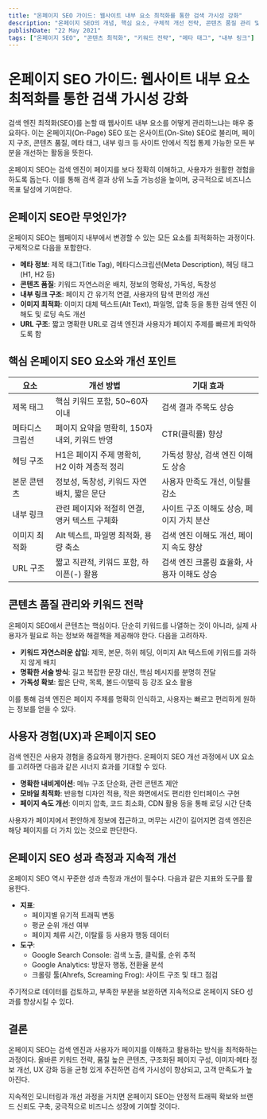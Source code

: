 ```yaml
---
title: "온페이지 SEO 가이드: 웹사이트 내부 요소 최적화를 통한 검색 가시성 강화"
description: "온페이지 SEO의 개념, 핵심 요소, 구체적 개선 전략, 콘텐츠 품질 관리 및 사용자 경험 향상을 다룹니다."
publishDate: "22 May 2021"
tags: ["온페이지 SEO", "콘텐츠 최적화", "키워드 전략", "메타 태그", "내부 링크"]
---
```


# 온페이지 SEO 가이드: 웹사이트 내부 요소 최적화를 통한 검색 가시성 강화

검색 엔진 최적화(SEO)를 논할 때 웹사이트 내부 요소를 어떻게 관리하느냐는 매우 중요하다. 이는 온페이지(On-Page) SEO 또는 온사이트(On-Site) SEO로 불리며, 페이지 구조, 콘텐츠 품질, 메타 태그, 내부 링크 등 사이트 안에서 직접 통제 가능한 모든 부분을 개선하는 활동을 뜻한다.

온페이지 SEO는 검색 엔진이 페이지를 보다 정확히 이해하고, 사용자가 원활한 경험을 하도록 돕는다. 이를 통해 검색 결과 상위 노출 가능성을 높이며, 궁극적으로 비즈니스 목표 달성에 기여한다.

## 온페이지 SEO란 무엇인가?

온페이지 SEO는 웹페이지 내부에서 변경할 수 있는 모든 요소를 최적화하는 과정이다. 구체적으로 다음을 포함한다.

- **메타 정보**: 제목 태그(Title Tag), 메타디스크립션(Meta Description), 헤딩 태그(H1, H2 등)
- **콘텐츠 품질**: 키워드 자연스러운 배치, 정보의 명확성, 가독성, 독창성
- **내부 링크 구조**: 페이지 간 유기적 연결, 사용자의 탐색 편의성 개선
- **이미지 최적화**: 이미지 대체 텍스트(Alt Text), 파일명, 압축 등을 통한 검색 엔진 이해도 및 로딩 속도 개선
- **URL 구조**: 짧고 명확한 URL로 검색 엔진과 사용자가 페이지 주제를 빠르게 파악하도록 함

## 핵심 온페이지 SEO 요소와 개선 포인트

| 요소            | 개선 방법                                         | 기대 효과                |
|-----------------|--------------------------------------------------|-------------------------|
| 제목 태그        | 핵심 키워드 포함, 50~60자 이내                    | 검색 결과 주목도 상승     |
| 메타디스크립션    | 페이지 요약을 명확히, 150자 내외, 키워드 반영       | CTR(클릭률) 향상          |
| 헤딩 구조         | H1은 페이지 주제 명확히, H2 이하 계층적 정리       | 가독성 향상, 검색 엔진 이해도 상승 |
| 본문 콘텐츠       | 정보성, 독창성, 키워드 자연 배치, 짧은 문단         | 사용자 만족도 개선, 이탈률 감소 |
| 내부 링크         | 관련 페이지와 적절히 연결, 앵커 텍스트 구체화       | 사이트 구조 이해도 상승, 페이지 가치 분산 |
| 이미지 최적화     | Alt 텍스트, 파일명 최적화, 용량 축소               | 검색 엔진 이해도 개선, 페이지 속도 향상 |
| URL 구조          | 짧고 직관적, 키워드 포함, 하이픈(-) 활용           | 검색 엔진 크롤링 효율화, 사용자 이해도 상승 |

## 콘텐츠 품질 관리와 키워드 전략

온페이지 SEO에서 콘텐츠는 핵심이다. 단순히 키워드를 나열하는 것이 아니라, 실제 사용자가 필요로 하는 정보와 해결책을 제공해야 한다. 다음을 고려하자.

- **키워드 자연스러운 삽입**: 제목, 본문, 하위 헤딩, 이미지 Alt 텍스트에 키워드를 과하지 않게 배치
- **명확한 서술 방식**: 길고 복잡한 문장 대신, 핵심 메시지를 분명히 전달
- **가독성 확보**: 짧은 단락, 목록, 볼드·이탤릭 등 강조 요소 활용

이를 통해 검색 엔진은 페이지 주제를 명확히 인식하고, 사용자는 빠르고 편리하게 원하는 정보를 얻을 수 있다.

## 사용자 경험(UX)과 온페이지 SEO

검색 엔진은 사용자 경험을 중요하게 평가한다. 온페이지 SEO 개선 과정에서 UX 요소를 고려하면 다음과 같은 시너지 효과를 기대할 수 있다.

- **명확한 내비게이션**: 메뉴 구조 단순화, 관련 콘텐츠 제안
- **모바일 최적화**: 반응형 디자인 적용, 작은 화면에서도 편리한 인터페이스 구현
- **페이지 속도 개선**: 이미지 압축, 코드 최소화, CDN 활용 등을 통해 로딩 시간 단축

사용자가 페이지에서 편안하게 정보에 접근하고, 머무는 시간이 길어지면 검색 엔진은 해당 페이지를 더 가치 있는 것으로 판단한다.

## 온페이지 SEO 성과 측정과 지속적 개선

온페이지 SEO 역시 꾸준한 성과 측정과 개선이 필수다. 다음과 같은 지표와 도구를 활용한다.

- **지표**:
  - 페이지별 유기적 트래픽 변동
  - 평균 순위 개선 여부
  - 페이지 체류 시간, 이탈률 등 사용자 행동 데이터
- **도구**:
  - Google Search Console: 검색 노출, 클릭률, 순위 추적
  - Google Analytics: 방문자 행동, 전환율 분석
  - 크롤링 툴(Ahrefs, Screaming Frog): 사이트 구조 및 태그 점검

주기적으로 데이터를 검토하고, 부족한 부분을 보완하면 지속적으로 온페이지 SEO 성과를 향상시킬 수 있다.

## 결론

온페이지 SEO는 검색 엔진과 사용자가 페이지를 이해하고 활용하는 방식을 최적화하는 과정이다. 올바른 키워드 전략, 품질 높은 콘텐츠, 구조화된 페이지 구성, 이미지·메타 정보 개선, UX 강화 등을 균형 있게 추진하면 검색 가시성이 향상되고, 고객 만족도가 높아진다.

지속적인 모니터링과 개선 과정을 거치면 온페이지 SEO는 안정적 트래픽 확보와 브랜드 신뢰도 구축, 궁극적으로 비즈니스 성장에 기여할 것이다.
